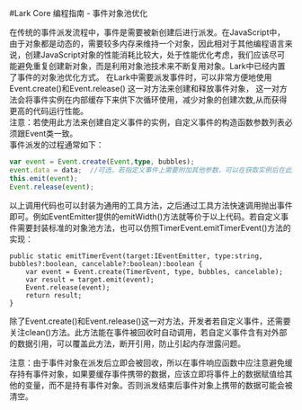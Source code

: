 #Lark Core 编程指南 - 事件对象池优化

在传统的事件派发流程中，事件是需要被新创建后进行派发。在JavaScript中，由于对象都是动态的，需要较多内存来维持一个对象，因此相对于其他编程语言来说，创建JavaScript对象的性能消耗比较大，处于性能优化考虑，我们应该尽可能避免重复创建新对象，而是利用对象池技术来不断复用对象。Lark中已经内置了事件的对象池优化方式。
在Lark中需要派发事件时，可以非常方便地使用Event.create()和Event.release() 这一对方法来创建和释放事件对象， 这一对方法会将事件实例在内部缓存下来供下次循环使用，减少对象的创建次数,从而获得更高的代码运行性能。   
 注意：若使用此方法来创建自定义事件的实例，自定义事件的构造函数参数列表必须跟Event类一致。      
 事件派发的过程通常如下：   
 ``` TypeScript
 var event = Event.create(Event,type, bubbles);
 event.data = data;  //可选，若指定义事件上需要附加其他参数，可以在获取实例后在此处设置。
 this.emit(event);
 Event.release(event);
 ```
 以上调用代码也可以封装为通用的工具方法，之后通过工具方法快速调用抛出事件即可。例如EventEmitter提供的emitWidth()方法就等价于以上代码。若自定义事件需要封装标准的对象池方法，也可以仿照TimerEvent.emitTimerEvent()方法的实现：
```
public static emitTimerEvent(target:IEventEmitter, type:string, bubbles?:boolean, cancelable?:boolean):boolean {
    var event = Event.create(TimerEvent, type, bubbles, cancelable);
    var result = target.emit(event);
    Event.release(event);
    return result;
}
```
除了Event.create()和Event.release()这一对方法，开发者若自定义事件，还需要关注clean()方法。此方法能在事件被回收时自动调用，若自定义事件含有对外部的数据引用，可以覆盖此方法，断开引用，防止引起内存泄露问题。

注意：由于事件对象在派发后立即会被回收，所以在事件响应函数中应注意避免缓存持有事件对象，如果要缓存事件携带的数据，应该立即将事件上的数据赋值给其他的变量，而不是持有事件对象。否则派发结束后事件对象上携带的数据可能会被清空。 
 
 
